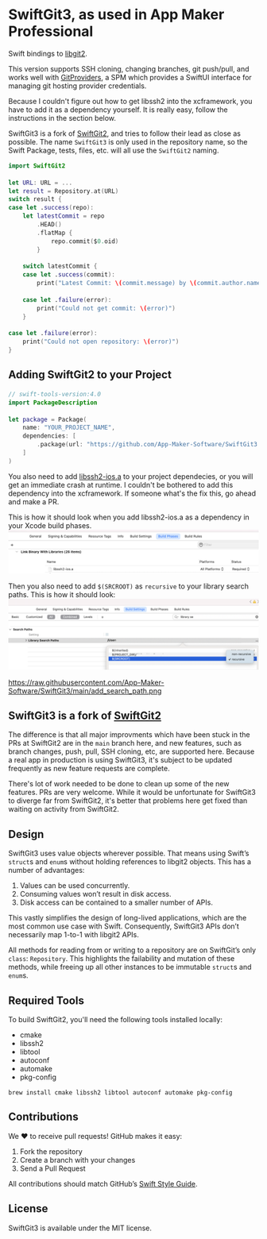 # SwiftGit3, as used in App Maker Professional

Swift bindings to [libgit2](https://github.com/libgit2/libgit2).

This version supports SSH cloning, changing branches, git push/pull, and works well with [GitProviders](https://github.com/App-Maker-Software/GitProviders), a SPM which provides a SwiftUI interface for managing git hosting provider credentials.

Because I couldn't figure out how to get libssh2 into the xcframework, you have to add it as a dependency yourself. It is really easy, follow the instructions in the section below.

SwiftGit3 is a fork of [SwiftGit2](http://github.com/SwiftGit2/SwiftGit2), and tries to follow their lead as close as possible. The name `SwiftGit3` is only used in the repository name, so the Swift Package, tests, files, etc. will all use the `SwiftGit2` naming.

```swift
import SwiftGit2

let URL: URL = ...
let result = Repository.at(URL)
switch result {
case let .success(repo):
    let latestCommit = repo
        .HEAD()
        .flatMap {
            repo.commit($0.oid)
        }

    switch latestCommit {
    case let .success(commit):
        print("Latest Commit: \(commit.message) by \(commit.author.name)")

    case let .failure(error):
        print("Could not get commit: \(error)")
    }

case let .failure(error):
    print("Could not open repository: \(error)")
}
```

## Adding SwiftGit2 to your Project

```swift
// swift-tools-version:4.0
import PackageDescription

let package = Package(
    name: "YOUR_PROJECT_NAME",
    dependencies: [
        .package(url: "https://github.com/App-Maker-Software/SwiftGit3.git", from: "1.1.0"),
    ]
)
```

You also need to add [libssh2-ios.a](https://github.com/App-Maker-Software/SwiftGit3/blob/main/External/libssh2-ios.a) to your project dependecies, or you will get an immediate crash at runtime. I couldn't be bothered to add this dependency into the xcframework. If someone what's the fix this, go ahead and make a PR.

This is how it should look when you add libssh2-ios.a as a dependency in your Xcode build phases.
![](https://raw.githubusercontent.com/App-Maker-Software/SwiftGit3/main/add_lib.png)

Then you also need to add `$(SRCROOT)` as `recursive` to your library search paths. This is how it should look:
![](https://raw.githubusercontent.com/App-Maker-Software/SwiftGit3/main/add_search_path.png)

https://raw.githubusercontent.com/App-Maker-Software/SwiftGit3/main/add_search_path.png

## SwiftGit3 is a fork of [SwiftGit2](https://github.com/SwiftGit2/SwiftGit2/)

The difference is that all major improvments which have been stuck in the PRs at SwiftGit2 are in the `main` branch here, and new features, such as branch changes, push, pull, SSH cloning, etc, are supported here. Because a real app in production is using SwiftGit3, it's subject to be updated frequently as new feature requests are complete.

There's lot of work needed to be done to clean up some of the new features. PRs are very welcome. While it would be unfortunate for SwiftGit3 to diverge far from SwiftGit2, it's better that problems here get fixed than waiting on activity from SwiftGit2.

## Design
SwiftGit3 uses value objects wherever possible. That means using Swift’s `struct`s and `enum`s without holding references to libgit2 objects. This has a number of advantages:

1. Values can be used concurrently.
2. Consuming values won’t result in disk access.
3. Disk access can be contained to a smaller number of APIs.

This vastly simplifies the design of long-lived applications, which are the most common use case with Swift. Consequently, SwiftGit3 APIs don’t necessarily map 1-to-1 with libgit2 APIs.

All methods for reading from or writing to a repository are on SwiftGit’s only `class`: `Repository`. This highlights the failability and mutation of these methods, while freeing up all other instances to be immutable `struct`s and `enum`s.

## Required Tools
To build SwiftGit2, you'll need the following tools installed locally:

* cmake
* libssh2
* libtool
* autoconf
* automake
* pkg-config

```
brew install cmake libssh2 libtool autoconf automake pkg-config
```

## Contributions
We :heart: to receive pull requests! GitHub makes it easy:

1. Fork the repository
2. Create a branch with your changes
3. Send a Pull Request

All contributions should match GitHub’s [Swift Style Guide](https://github.com/github/swift-style-guide).

## License
SwiftGit3 is available under the MIT license.
